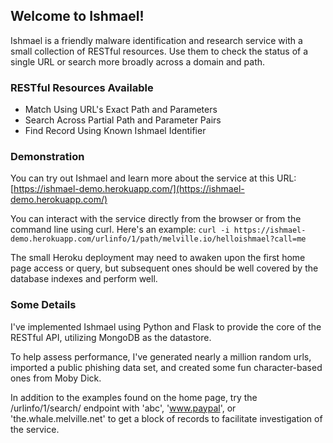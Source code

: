 ## Welcome to Ishmael!
Ishmael is a friendly malware identification and research service with a small collection of RESTful resources. Use them to check the status of a single URL or search more broadly across a domain and path.

### RESTful Resources Available
* Match Using URL's Exact Path and Parameters
* Search Across Partial Path and Parameter Pairs
* Find Record Using Known Ishmael Identifier

### Demonstration
You can try out Ishmael and learn more about the service at this URL:
[https://ishmael-demo.herokuapp.com/](https://ishmael-demo.herokuapp.com/)

You can interact with the service directly from the browser or from the command line using curl.  Here's an example:
`curl -i https://ishmael-demo.herokuapp.com/urlinfo/1/path/melville.io/helloishmael?call=me`

The small Heroku deployment may need to awaken upon the first home page access or query, but subsequent ones should be well covered by the database indexes and perform well.

### Some Details
I've implemented Ishmael using Python and Flask to provide the core of the RESTful API, utilizing MongoDB as the datastore.

To help assess performance, I've generated nearly a million random urls, imported a public phishing data set, and created some fun character-based ones from Moby Dick.

In addition to the examples found on the home page, try the /urlinfo/1/search/ endpoint with 'abc', 'www.paypal', or 'the.whale.melville.net' to get a block of records to facilitate investigation of the service.
